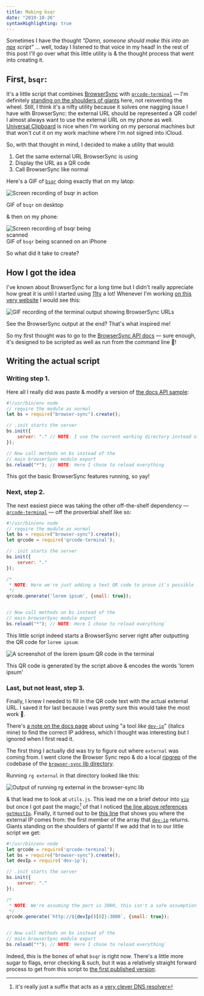 ```yaml
---
title: Making bsqr
date: "2019-10-26"
syntaxHighlighting: true
---
```


Sometimes I have the thought _"Damn, someone should make this into an
[npx](https://www.npmjs.com/package/npx) script"_ ... well, today I listened to that
voice in my head! In the rest of this post I'll go over what this little utility is & the thought
process that went into creating it.

## First, `bsqr`:

It's a little script that combines [BrowserSync](https://browsersync.io/) with
[`qrcode-terminal`](https://github.com/gtanner/qrcode-terminal) — I'm definitely
[standing on the shoulders of
giants](https://en.wikipedia.org/wiki/Standing_on_the_shoulders_of_giants) here,
not reinventing the wheel. Still, I think it's a nifty utility because it solves
one nagging issue I have with BrowserSync: the external URL should be
represented a QR code!
I almost always want to use the external URL on my phone as well. [Universal
Clipboard](https://support.apple.com/en-us/HT209460) is nice when I'm working on
my personal machines but that won't cut it on my work machine where I'm not signed
into iCloud.

So, with that thought in mind, I decided to make a utility that would:

1. Get the same external URL BrowserSync is using
2. Display the URL as a QR code
3. Call BrowserSync like normal

Here's a GIF of [`bsqr`](https://github.com/cwervo/bsqr) doing exactly that on
my latop:

![Screen recording of bsqr in action](../../assets/images/making-bsqr/bsqr-documentaton-recording.gif)
<div class="caption">GIF of <code>bsqr</code> on desktop</div>

& then on my phone:

<img src="../../assets/images/making-bsqr/bsqr-iphone.gif" alt="Screen recording of bsqr being scanned" style="max-width: 50%">
<div class="caption">GIF of <code>bsqr</code> being scanned on an iPhone</div>

So what did it take to create?

## How I got the idea

I've known about BrowserSync for a long time but I didn't really appreciate
how great it is until I started using [11ty](https://www.11ty.io/) a lot!
Whenever I'm working [on this very
website](http://github.com/cwervo/cwervo.com) I would see this:

![GIF recording of the terminal output showing BrowserSync URLs](../../assets/images/making-bsqr/cwervo-bs-recording.gif)
<div class="caption">See the BrowserSync output at the end? That's what inspired me!</div>

So my first thought was to go to the [BrowserSync API
docs](https://browsersync.io/docs/api) — sure enough, it's designed to be
scripted as well as run from the command line 🎉!

## Writing the actual script

### Writing step 1.

Here all I really did was paste & modify a version of [the docs API sample](https://browsersync.io/docs/api):

```javascript
#!/usr/bin/env node
// require the module as normal
let bs = require("browser-sync").create();

// .init starts the server
bs.init({
    server: "." // NOTE: I use the current working directory instead of './app'
});

// Now call methods on bs instead of the
// main browserSync module export
bs.reload("*"); // NOTE: Here I chose to reload everything
```

This got the basic BrowserSync features running, so yay!

### Next, step 2.

The next easiest piece was taking the other off-the-shelf dependency —
[`qrcode-terminal`](https://github.com/gtanner/qrcode-terminal) — off the
proverbial shelf like so:

```javascript
#!/usr/bin/env node
// require the module as normal
let bs = require("browser-sync").create();
let qrcode = require('qrcode-terminal');

// .init starts the server
bs.init({
    server: "."
});

/*
 * NOTE: Here we're just adding a text QR code to prove it's possible
 */
qrcode.generate('lorem ipsum', {small: true});


// Now call methods on bs instead of the
// main browserSync module export
bs.reload("*"); // NOTE: Here I chose to reload everything`
```

This little script indeed starts a BrowserSync server right after outputting the
QR code for `lorem ipsum`:

![A screenshot of the lorem ipsum QR code in the terminal](../../assets/images/making-bsqr/lorem-ipsum-qr.png)
<div class="caption">This QR code is generated by the script above & encodes the
words 'lorem ipsum'</div>

### Last, but not least, step 3.

Finally, I knew I needed to fill in the QR code text with the actual external
URL. I saved it for last because I was pretty sure this would take the most
work 😬.

There's [a note on the docs page](https://www.browsersync.io/docs#external-url)
about using "a tool _like_ [`dev-ip`](https://github.com/shakyshane/dev-ip)" (italics mine) to
find the correct IP address, which I thought was interesting but I ignored when
I first read it.

The first thing I actually did was try to figure out where `external` was coming
from. I went clone the Browser Sync repo & do a local
[ripgrep](https://github.com/BurntSushi/ripgrep) of the codebase of the
[`browser-sync` lib
directory](https://github.com/BrowserSync/browser-sync/tree/92bf7d84894e9171ed8e313909d473bbd6c7368d/packages/browser-sync/lib).

Running `rg external` in that directory looked like this:

![Output of running rg external in the browser-sync
lib](../../assets/images/making-bsqr/rg-external.png)

& that lead me to look at `utils.js`. This lead me on a brief detour into
[`xip`](http://xip.io/) but once I got past the magic[^1] of that I noticed [the
line above references
`getHostIp`](https://github.com/BrowserSync/browser-sync/blob/master/packages/browser-sync/lib/utils.ts#L48).  Finally, it turned out to be [this
line](https://github.com/BrowserSync/browser-sync/blob/master/packages/browser-sync/lib/utils.ts#L29)
that shows you where the external IP comes from: the first member of the array
that [`dev-ip`](https://github.com/shakyShane/dev-ip) returns. Giants standing
on the shoulders of giants! If we add that in to our little script we get:

```js
#!/usr/bin/env node
let qrcode = require('qrcode-terminal');
let bs = require("browser-sync").create();
let devIp = require('dev-ip');

// .init starts the server
bs.init({
    server: "."
});

/*
 * NOTE: We're assuming the port is 3000, this isn't a safe assumption though
 */
qrcode.generate(`http://${devIp()[0]}:3000`, {small: true});


// Now call methods on bs instead of the
// main browserSync module export
bs.reload("*"); // NOTE: Here I chose to reload everything`
```

Indeed, this is the bones of what `bsqr` is right now. There's a little more
sugar to flags, error checking & such, but it was a relatively straight forward
process to get from this script to [the first published version](https://github.com/cwervo/bsqr/blob/86235f9fd9e5accbe92f1e8f1014c9aa4b5526fb/index.js).

[^1]: it's really just a suffix that acts as a [very clever DNS resolver](https://github.com/basecamp/xip-pdns/blob/master/bin/xip-pdns)

